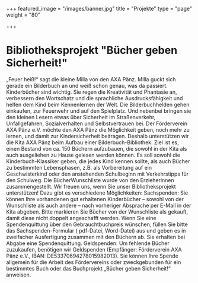 +++
featured_image = "/images/banner.jpg"
title = "Projekte"
type = "page"
weight = "80"

+++
# Bibliotheksprojekt "Bücher geben Sicherheit!"

„Feuer  heiß!“  sagt  die  kleine  Milla  von  den  AXA Pänz.  Milla  guckt  sich  gerade  ein  Bilderbuch  an und weiß schon genau, was da passiert. Kinderbücher  sind  wichtig.  Sie  regen  die Kreativität  und  Phantasie  an,  verbessern  den Wortschatz und die sprachliche Ausdrucksfähigkeit  und  helfen  dem  Kind  beim Kennenlernen der Welt. Die  Bilderbuchhelden  gehen  einkaufen,  zur Feuerwehr  und  auf  den  Spielplatz.  Und  nebenbei bringen  sie  den  kleinen  Lesern  etwas  über Sicherheit  im  Straßenverkehr,  Unfallgefahren, Sozialverhalten und Selbstvertrauen bei. Der  Förderverein  AXA  Pänz  e.V.  möchte  den  AXA  Pänz  die  Möglichkeit  geben,  noch  mehr  zu lernen,  und  damit  zur  Kindersicherheit  beitragen.  Deshalb  unterstützen  wir  die  Kita  AXA Pänz  beim  Aufbau  einer  Bilderbuch-Bibliothek.  Ziel  ist  es,  einen  Bestand  von  ca.  150 Büchern  aufzubauen,  die  sowohl  in  der  Kita  als  auch  ausgeliehen  zu  Hause  gelesen  werden können.  Es  soll  sowohl  die  Kinderbuch-Klassiker  geben,  die  jedes  Kind  kennen  sollte,  als auch  Bücher  zu  bestimmten  Lebensphasen,  z.B.  als  Vorbereitung  auf  ein  Geschwisterkind oder  den  anstehenden  Schulbeginn  mit  Verkehrstipps  für  den  Schulweg.  Die BücherWunschliste  wurde von den Erzieherinnen zusammengestellt. Wir  freuen  uns,  wenn  Sie  unser  Bibliotheksprojekt  unterstützen!  Dazu  gibt  es  verschiedene Möglichkeiten: Sachspenden:  Sie  können  Ihre  vorhandenen  gut  erhaltenen  Kinderbücher  –  sowohl von  der  Wunschliste  als  auch  andere  – nach  vorheriger  Absprache  per  E-Mail  in  der Kita abgeben. Bitte  markieren  Sie  Bücher  von  der  Wunschliste  als  gekauft,  damit diese nicht  doppelt  angeschafft  werden.  Wenn  Sie  eine  Spendenquittung  über  den Gebrauchtbuchpreis  wünschen,  füllen  Sie  bitte  das  Sachspenden-Formular  ( pdf-Datei, Word-Datei)  aus  und  geben  es  in  zweifacher  Ausfertigung  zusammen  mit  den  Büchern ab.  Sie erhalten bei Abgabe eine Spendenquittung. Geldspenden:  Um  fehlende  Bücher  zuzukaufen,  benötigen  wir  Geldspenden (Empfänger:  Förderverein  AXA  Pänz  e.V.,  IBAN:  DE53370694278015982013).  Sie können  Ihre  Spende  allgemein  für  die  Arbeit  des  Fördervereins  oder  zweckgebunden für  ein  bestimmtes  Buch  oder  das  Buchprojekt  „Bücher  geben  Sicherheit!“  anweisen.